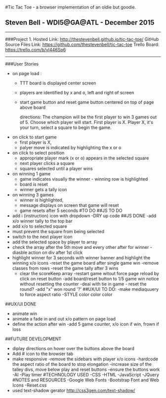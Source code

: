 #Tic Tac Toe  - a browser implementation of an oldie but goodie.
## Steven Bell - WDI5@GA@ATL - December 2015
***
###Project 1.
Hosted Link: http://thestevenbell.github.io/tic-tac-toe/
GitHub Source Files Link: https://github.com/thestevenbell/tic-tac-toe
Trello Board: https://trello.com/b/vl446Sp6
***

###User Stories
- on page load :
  - TTT board is displayed center screen
  - players are identified by x and o, left and right of screen
  - start game button and reset game button centered on top of page above board

    directions:
      The champion will be the first player to win 3 games out of 5.
      Choose which player will start.  First player is X.
      Player X, it's your turn, select a square to begin the game.
- on click to start game
  - first player is X,
  - palyer move is indicated by highlighting the x or o
- on click to select position
  - appropriate player mark (x or o) appears in the selected square
  - next player clicks a square
  - squares selected until a player wins
- on winning 1 game
  - game indicates visually the winner -  winning row is highlighted
  - board is reset
  - winner gets a tally icon
- on winning 3 games
  - winner is highlighted,
  - message displays on screen that game will reset
  - game resets after 5 seconds
#TO DO
##JS TO DO
- add i (instruction) icon with dropdown
-DRY up code
##JS DONE
-add x/o winner tally to the top bar
- add x/o to selected square
- must prevent the square from being selected
- switch to the next player icon
- add the selected space by player to array
- check the array after the 5th move and every other after for winner
-diasble action on div after 1st click
- highlight winner for 3 seconds with winner banner
  and highlight the winning x/o icons
  -reset the game board after single game win
  -remove classes from rows
-reset the game tally after 3 wins
  - clear the scoreKeep array
-restart game witout force page reload by click on reset button
-add board/reset button to 1/5 game win notice without resetting the counter
-deal with tie in game - reset the round?
-add "x" won round '?'
##UX/UI TO DO:
-make mediaquuery to force aspect ratio
-STYLE color color color

##UX/UI DONE
- animate win
- animate a fade in and out x/o pattern on page load
- define the action after win
-add 5 game counter, x/o icon if win, frown if loss

##FUTURE DEVELOPMENT
- diplay directions on hover over the buttons above the board
- Add # icon to the browser tab
- make responsive
  -remove the sidebars with player x/o icons
  -hardcode the aspect ratio of the board to stop elongation
  -increase size of the talley divs, move below play and reset buttons
  -ensure the buttons work
-AI
-Play timer
#TECHNOLOGY USED
-CSS
-HTML
-JavaScript
-JQuery
#NOTES and RESOURCES
-Google Web Fonts
-Bootstrap Font and Web Icons
-Reset.css
- used text-shadow gerator http://css3gen.com/text-shadow/





